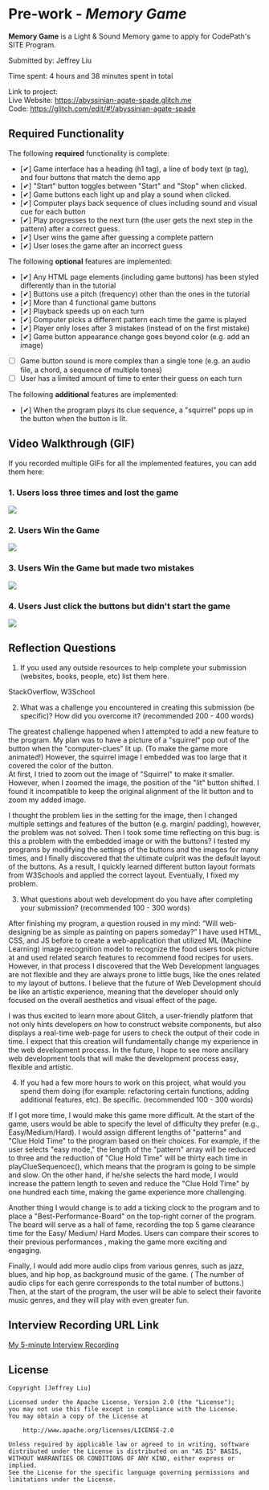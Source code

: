 # Pre-work - *Memory Game*

**Memory Game** is a Light & Sound Memory game to apply for CodePath's SITE Program. 

Submitted by: Jeffrey Liu

Time spent: 4 hours and 38 minutes spent in total

Link to project:   
Live Website: https://abyssinian-agate-spade.glitch.me   
Code: https://glitch.com/edit/#!/abyssinian-agate-spade

## Required Functionality

The following **required** functionality is complete:

* [✔] Game interface has a heading (h1 tag), a line of body text (p tag), and four buttons that match the demo app
* [✔] "Start" button toggles between "Start" and "Stop" when clicked. 
* [✔] Game buttons each light up and play a sound when clicked. 
* [✔] Computer plays back sequence of clues including sound and visual cue for each button
* [✔] Play progresses to the next turn (the user gets the next step in the pattern) after a correct guess. 
* [✔] User wins the game after guessing a complete pattern
* [✔] User loses the game after an incorrect guess

The following **optional** features are implemented:

* [✔] Any HTML page elements (including game buttons) has been styled differently than in the tutorial
* [✔] Buttons use a pitch (frequency) other than the ones in the tutorial
* [✔] More than 4 functional game buttons
* [✔] Playback speeds up on each turn
* [✔] Computer picks a different pattern each time the game is played
* [✔] Player only loses after 3 mistakes (instead of on the first mistake)
* [✔] Game button appearance change goes beyond color (e.g. add an image)
* [ ] Game button sound is more complex than a single tone (e.g. an audio file, a chord, a sequence of multiple tones)
* [ ] User has a limited amount of time to enter their guess on each turn

The following **additional** features are implemented:

- [✔] When the program plays its clue sequence, a "squirrel" pops up in the button when the button is lit. 

## Video Walkthrough (GIF)


If you recorded multiple GIFs for all the implemented features, you can add them here:

### 1. Users loss three times and lost the game  
![](https://github.com/CoderJeffrey/CodePath-Memory-Game/blob/main/Failure.gif)  
### 2. Users Win the Game    
![](https://github.com/CoderJeffrey/CodePath-Memory-Game/blob/main/Success_Demo.gif)  
### 3. Users Win the Game but made two mistakes   
![](https://github.com/CoderJeffrey/CodePath-Memory-Game/blob/main/Success_Demo_After_failing_twice.gif)  
### 4. Users Just click the buttons but didn't start the game    
![](https://github.com/CoderJeffrey/CodePath-Memory-Game/blob/main/Without-Starting-The-Game.gif)  

## Reflection Questions
1. If you used any outside resources to help complete your submission (websites, books, people, etc) list them here. 
      
StackOverflow, W3School

2. What was a challenge you encountered in creating this submission (be specific)? How did you overcome it? (recommended 200 - 400 words) 
     
The greatest challenge happened when I attempted to add a new feature to the program. My plan was to have a picture of a "squirrel" pop out of the button when the "computer-clues" lit up. (To make the game more animated!) However, the squirrel image I embedded was too large that it covered the color of the button.    
At first, I tried to zoom out the image of "Squirrel" to make it smaller. However, when I zoomed the image, the position of the "lit" button shifted. I found it incompatible to keep the original alignment of the lit button and to zoom my added image.   
    
I thought the problem lies in the setting for the image, then I changed multiple settings and features of the button (e.g. margin/ padding), however, the problem was not solved. Then I took some time reflecting on this bug: is this a problem with the embedded image or with the buttons? I tested my programs by modifying the settings of the buttons and the images for many times, and I finally discovered that the ultimate culprit was the default layout of the buttons. As a result, I quickly learned different button layout formats from W3Schools and applied the correct layout. Eventually, I fixed my problem.


3. What questions about web development do you have after completing your submission? (recommended 100 - 300 words) 
       
After finishing my program, a question roused in my mind: “Will web-designing  be as simple as painting on papers someday?” I have used HTML, CSS, and JS before to create a web-application that utilized  ML (Machine Learning) image recognition model to recognize the food users took picture at and used related search features to recommend food recipes for users. However, in that process I discovered that the Web Development languages are not flexible and they are always prone to little bugs, like the ones related to my layout of buttons. I believe that the future of Web Development should be like an artistic experience, meaning that the developer should only focused on the overall aesthetics and visual effect of the page.    
    
I was thus excited to learn more about Glitch, a user-friendly platform that not only hints developers on how to construct website components, but also displays a real-time web-page for users to check the output of their code in time. I expect that this creation will fundamentally change my experience in the web development process. In the future, I hope to see more ancillary web development tools that will make the development process easy, flexible and artistic.


4. If you had a few more hours to work on this project, what would you spend them doing (for example: refactoring certain functions, adding additional features, etc). Be specific. (recommended 100 - 300 words)   
     
If I got more time, I would make this game more difficult. At the start of the game, users would be able to specify the level of difficulty they prefer (e.g., Easy/Medium/Hard). I would assign different lengths of "patterns" and "Clue Hold Time" to the program based on their choices. For example, if the user selects "easy mode," the length of the "pattern" array will be reduced to three and the reduction of "Clue Hold Time" will be thirty each time in playClueSequencec(), which means that the program is going to be simple and slow. On the other hand, if he/she selects the hard mode, I would increase the pattern length to seven and reduce the  "Clue Hold Time" by  one hundred each time, making the game experience more challenging.    
     
Another thing I would change is to add a ticking clock to the program and to place a "Best-Performance-Board" on the top-right corner of the program. The board will serve as a hall of fame, recording the top 5 game clearance time for the Easy/ Medium/ Hard Modes. Users can compare their scores to their previous performances , making the game more exciting and engaging.   
     
Finally, I would add more audio clips from various genres, such as jazz, blues, and hip hop, as background music of the game. ( The number of audio clips for each genre corresponds to the total number of buttons.) Then, at the start of the program, the user will be able to select their favorite music genres, and they will play with even greater fun.   



## Interview Recording URL Link

[My 5-minute Interview Recording](https://usc.zoom.us/rec/share/BhLeanMZi59gNzlyF13f4g-LjS_XHvmwdoc9bCp_ASEmeveEqGKSMzZe5raHxi0.0pbPz_jMh1NvmsMR?startTime=1648542878000)


## License

    Copyright [Jeffrey Liu]

    Licensed under the Apache License, Version 2.0 (the "License");
    you may not use this file except in compliance with the License.
    You may obtain a copy of the License at

        http://www.apache.org/licenses/LICENSE-2.0

    Unless required by applicable law or agreed to in writing, software
    distributed under the License is distributed on an "AS IS" BASIS,
    WITHOUT WARRANTIES OR CONDITIONS OF ANY KIND, either express or implied.
    See the License for the specific language governing permissions and
    limitations under the License.
